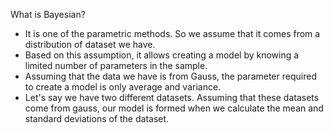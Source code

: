 
What is Bayesian?
* It is one of the parametric methods. So we assume that it comes from a distribution of dataset we have.
* Based on this assumption, it allows creating a model by knowing a limited number of parameters in the sample.
* Assuming that the data we have is from Gauss, the parameter required to create a model is only average and variance.
* Let's say we have two different datasets. Assuming that these datasets come from gauss, our model is formed when we calculate the mean and standard deviations of the dataset.
